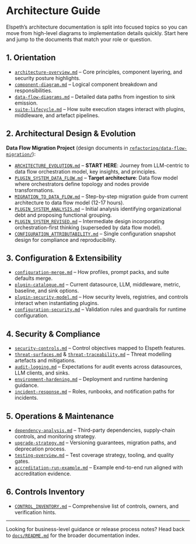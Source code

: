 # Architecture Guide

Elspeth’s architecture documentation is split into focused topics so you can move from high-level diagrams to implementation details quickly. Start here and jump to the documents that match your role or question.

## 1. Orientation

- [`architecture-overview.md`](architecture-overview.md) – Core principles, component layering, and security posture highlights.
- [`component-diagram.md`](component-diagram.md) – Logical component breakdown and responsibilities.
- [`data-flow-diagrams.md`](data-flow-diagrams.md) – Detailed data paths from ingestion to sink emission.
- [`suite-lifecycle.md`](suite-lifecycle.md) – How suite execution stages interact with plugins, middleware, and artefact pipelines.

## 2. Architectural Design & Evolution

**Data Flow Migration Project** (design documents in [`refactoring/data-flow-migration/`](refactoring/data-flow-migration/)):

- [`ARCHITECTURE_EVOLUTION.md`](refactoring/data-flow-migration/ARCHITECTURE_EVOLUTION.md) – **START HERE**: Journey from LLM-centric to data flow orchestration model, key insights, and principles.
- [`PLUGIN_SYSTEM_DATA_FLOW.md`](refactoring/data-flow-migration/PLUGIN_SYSTEM_DATA_FLOW.md) – **Target architecture**: Data flow model where orchestrators define topology and nodes provide transformations.
- [`MIGRATION_TO_DATA_FLOW.md`](refactoring/data-flow-migration/MIGRATION_TO_DATA_FLOW.md) – Step-by-step migration guide from current architecture to data flow model (12-17 hours).
- [`PLUGIN_SYSTEM_ANALYSIS.md`](refactoring/data-flow-migration/PLUGIN_SYSTEM_ANALYSIS.md) – Initial analysis identifying organizational debt and proposing functional grouping.
- [`PLUGIN_SYSTEM_REVISED.md`](refactoring/data-flow-migration/PLUGIN_SYSTEM_REVISED.md) – Intermediate design incorporating orchestration-first thinking (superseded by data flow model).
- [`CONFIGURATION_ATTRIBUTABILITY.md`](refactoring/data-flow-migration/CONFIGURATION_ATTRIBUTABILITY.md) – Single configuration snapshot design for compliance and reproducibility.

## 3. Configuration & Extensibility

- [`configuration-merge.md`](configuration-merge.md) – How profiles, prompt packs, and suite defaults merge.
- [`plugin-catalogue.md`](plugin-catalogue.md) – Current datasource, LLM, middleware, metric, baseline, and sink options.
- [`plugin-security-model.md`](plugin-security-model.md) – How security levels, registries, and controls interact when instantiating plugins.
- [`configuration-security.md`](configuration-security.md) – Validation rules and guardrails for runtime configuration.

## 4. Security & Compliance

- [`security-controls.md`](security-controls.md) – Control objectives mapped to Elspeth features.
- [`threat-surfaces.md`](threat-surfaces.md) & [`threat-traceability.md`](threat-traceability.md) – Threat modelling artefacts and mitigations.
- [`audit-logging.md`](audit-logging.md) – Expectations for audit events across datasources, LLM clients, and sinks.
- [`environment-hardening.md`](environment-hardening.md) – Deployment and runtime hardening guidance.
- [`incident-response.md`](incident-response.md) – Roles, runbooks, and notification paths for incidents.

## 5. Operations & Maintenance

- [`dependency-analysis.md`](dependency-analysis.md) – Third-party dependencies, supply-chain controls, and monitoring strategy.
- [`upgrade-strategy.md`](upgrade-strategy.md) – Versioning guarantees, migration paths, and deprecation process.
- [`testing-overview.md`](testing-overview.md) – Test coverage strategy, tooling, and quality gates.
- [`accreditation-run-example.md`](accreditation-run-example.md) – Example end-to-end run aligned with accreditation evidence.

## 6. Controls Inventory

- [`CONTROL_INVENTORY.md`](CONTROL_INVENTORY.md) – Comprehensive list of controls, owners, and verification hints.

---

Looking for business-level guidance or release process notes? Head back to [`docs/README.md`](../README.md) for the broader documentation index.
